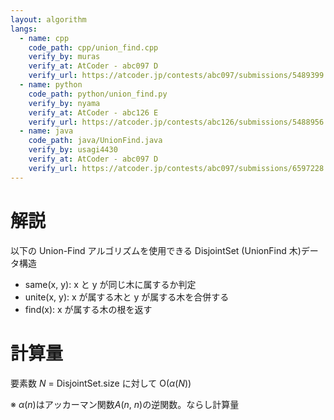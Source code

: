 ```yaml
---
layout: algorithm
langs:
  - name: cpp
    code_path: cpp/union_find.cpp
    verify_by: muras
    verify_at: AtCoder - abc097 D
    verify_url: https://atcoder.jp/contests/abc097/submissions/5489399
  - name: python
    code_path: python/union_find.py
    verify_by: nyama
    verify_at: AtCoder - abc126 E
    verify_url: https://atcoder.jp/contests/abc126/submissions/5488956
  - name: java 
    code_path: java/UnionFind.java
    verify_by: usagi4430
    verify_at: AtCoder - abc097 D
    verify_url: https://atcoder.jp/contests/abc097/submissions/6597228
---
```


# 解説

以下の Union-Find アルゴリズムを使用できる DisjointSet (UnionFind 木)データ構造

- same(x, y): x と y が同じ木に属するか判定
- unite(x, y): x が属する木と y が属する木を合併する
- find(x): x が属する木の根を返す

# 計算量

要素数 _N_ = DisjointSet.size に対して O(_α_(_N_))

※ _α_(_n_)はアッカーマン関数*A*(_n_, _n_)の逆関数。ならし計算量
